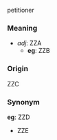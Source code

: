 petitioner
### Meaning
+ _adj_: ZZA
    + __eg__: ZZB

### Origin

ZZC

### Synonym

__eg__: ZZD

+ ZZE


